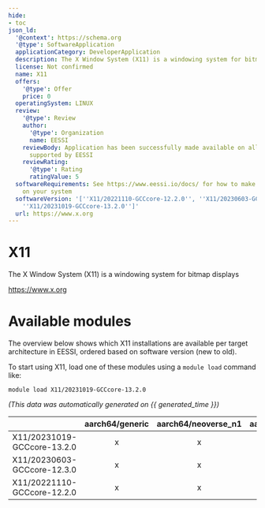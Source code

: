```yaml
---
hide:
- toc
json_ld:
  '@context': https://schema.org
  '@type': SoftwareApplication
  applicationCategory: DeveloperApplication
  description: The X Window System (X11) is a windowing system for bitmap displays
  license: Not confirmed
  name: X11
  offers:
    '@type': Offer
    price: 0
  operatingSystem: LINUX
  review:
    '@type': Review
    author:
      '@type': Organization
      name: EESSI
    reviewBody: Application has been successfully made available on all architectures
      supported by EESSI
    reviewRating:
      '@type': Rating
      ratingValue: 5
  softwareRequirements: See https://www.eessi.io/docs/ for how to make EESSI available
    on your system
  softwareVersion: '[''X11/20221110-GCCcore-12.2.0'', ''X11/20230603-GCCcore-12.3.0'',
    ''X11/20231019-GCCcore-13.2.0'']'
  url: https://www.x.org
---
```


X11
===


The X Window System (X11) is a windowing system for bitmap displays

https://www.x.org
# Available modules


The overview below shows which X11 installations are available per target architecture in EESSI, ordered based on software version (new to old).

To start using X11, load one of these modules using a `module load` command like:

```shell
module load X11/20231019-GCCcore-13.2.0
```

*(This data was automatically generated on {{ generated_time }})*  

| |aarch64/generic|aarch64/neoverse_n1|aarch64/neoverse_v1|aarch64/nvidia|x86_64/generic|x86_64/amd/zen2|x86_64/amd/zen3|x86_64/amd/zen4|x86_64/intel/haswell|x86_64/intel/sapphirerapids|x86_64/intel/skylake_avx512|aarch64/nvidia/grace|
| :---: | :---: | :---: | :---: | :---: | :---: | :---: | :---: | :---: | :---: | :---: | :---: | :---: |
|X11/20231019-GCCcore-13.2.0|x|x|x|-|x|x|x|x|x|x|x|x|
|X11/20230603-GCCcore-12.3.0|x|x|x|-|x|x|x|x|x|x|x|x|
|X11/20221110-GCCcore-12.2.0|x|x|x|-|x|x|x|x|x|x|x|x|
